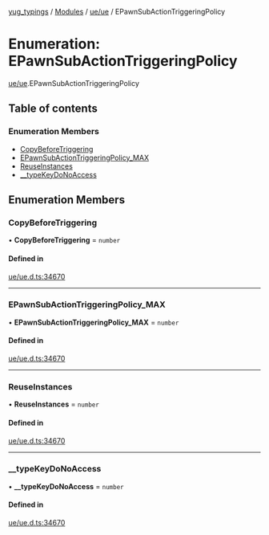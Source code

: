 [yug_typings](../README.md) / [Modules](../modules.md) / [ue/ue](../modules/ue_ue.md) / EPawnSubActionTriggeringPolicy

# Enumeration: EPawnSubActionTriggeringPolicy

[ue/ue](../modules/ue_ue.md).EPawnSubActionTriggeringPolicy

## Table of contents

### Enumeration Members

- [CopyBeforeTriggering](ue_ue.EPawnSubActionTriggeringPolicy.md#copybeforetriggering)
- [EPawnSubActionTriggeringPolicy\_MAX](ue_ue.EPawnSubActionTriggeringPolicy.md#epawnsubactiontriggeringpolicy_max)
- [ReuseInstances](ue_ue.EPawnSubActionTriggeringPolicy.md#reuseinstances)
- [\_\_typeKeyDoNoAccess](ue_ue.EPawnSubActionTriggeringPolicy.md#__typekeydonoaccess)

## Enumeration Members

### CopyBeforeTriggering

• **CopyBeforeTriggering** = `number`

#### Defined in

[ue/ue.d.ts:34670](https://github.com/YugMetaverse/yug_typings/blob/b7d9b19/ue/ue.d.ts#L34670)

___

### EPawnSubActionTriggeringPolicy\_MAX

• **EPawnSubActionTriggeringPolicy\_MAX** = `number`

#### Defined in

[ue/ue.d.ts:34670](https://github.com/YugMetaverse/yug_typings/blob/b7d9b19/ue/ue.d.ts#L34670)

___

### ReuseInstances

• **ReuseInstances** = `number`

#### Defined in

[ue/ue.d.ts:34670](https://github.com/YugMetaverse/yug_typings/blob/b7d9b19/ue/ue.d.ts#L34670)

___

### \_\_typeKeyDoNoAccess

• **\_\_typeKeyDoNoAccess** = `number`

#### Defined in

[ue/ue.d.ts:34670](https://github.com/YugMetaverse/yug_typings/blob/b7d9b19/ue/ue.d.ts#L34670)
